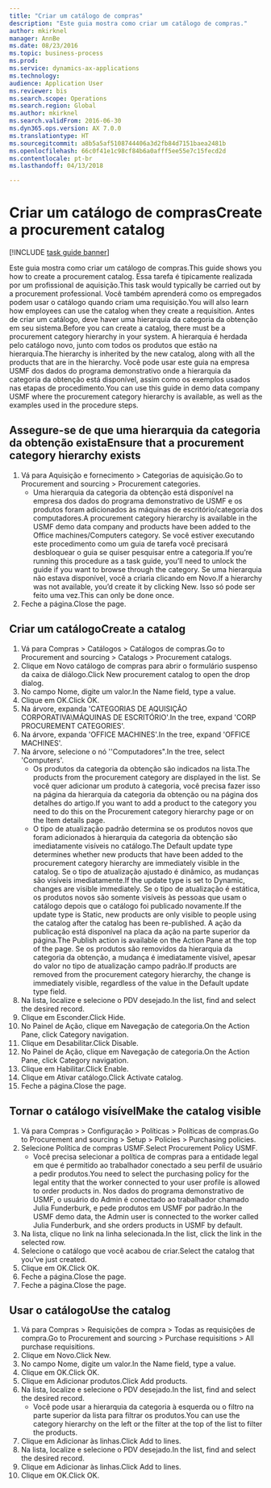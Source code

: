 ```yaml
--- 
title: "Criar um catálogo de compras"
description: "Este guia mostra como criar um catálogo de compras."
author: mkirknel
manager: AnnBe
ms.date: 08/23/2016
ms.topic: business-process
ms.prod: 
ms.service: dynamics-ax-applications
ms.technology: 
audience: Application User
ms.reviewer: bis
ms.search.scope: Operations
ms.search.region: Global
ms.author: mkirknel
ms.search.validFrom: 2016-06-30
ms.dyn365.ops.version: AX 7.0.0
ms.translationtype: HT
ms.sourcegitcommit: a8b5a5af5108744406a3d2fb84d7151baea2481b
ms.openlocfilehash: 66c0f41e1c98cf84b6a0afff5ee55e7c15fecd2d
ms.contentlocale: pt-br
ms.lasthandoff: 04/13/2018

---
```

# <a name="create-a-procurement-catalog"></a><span data-ttu-id="f2336-103">Criar um catálogo de compras</span><span class="sxs-lookup"><span data-stu-id="f2336-103">Create a procurement catalog</span></span>

[!INCLUDE [task guide banner](../../includes/task-guide-banner.md)]

<span data-ttu-id="f2336-104">Este guia mostra como criar um catálogo de compras.</span><span class="sxs-lookup"><span data-stu-id="f2336-104">This guide shows you how to create a procurement catalog.</span></span> <span data-ttu-id="f2336-105">Essa tarefa é tipicamente realizada por um profissional de aquisição.</span><span class="sxs-lookup"><span data-stu-id="f2336-105">This task would typically be carried out by a procurement professional.</span></span> <span data-ttu-id="f2336-106">Você também aprenderá como os empregados podem usar o catálogo quando criam uma requisição.</span><span class="sxs-lookup"><span data-stu-id="f2336-106">You will also learn how employees can use the catalog when they create a requisition.</span></span> <span data-ttu-id="f2336-107">Antes de criar um catálogo, deve haver uma hierarquia da categoria da obtenção em seu sistema.</span><span class="sxs-lookup"><span data-stu-id="f2336-107">Before you can create a catalog, there must be a procurement category hierarchy in your system.</span></span> <span data-ttu-id="f2336-108">A hierarquia é herdada pelo catálogo novo, junto com todos os produtos que estão na hierarquia.</span><span class="sxs-lookup"><span data-stu-id="f2336-108">The hierarchy is inherited by the new catalog, along with all the products that are in the hierarchy.</span></span> <span data-ttu-id="f2336-109">Você pode usar este guia na empresa USMF dos dados do programa demonstrativo onde a hierarquia da categoria da obtenção está disponível, assim como os exemplos usados nas etapas de procedimento.</span><span class="sxs-lookup"><span data-stu-id="f2336-109">You can use this guide in demo data company USMF where the procurement category hierarchy is available, as well as the examples used in the procedure steps.</span></span>


## <a name="ensure-that-a-procurement-category-hierarchy-exists"></a><span data-ttu-id="f2336-110">Assegure-se de que uma hierarquia da categoria da obtenção exista</span><span class="sxs-lookup"><span data-stu-id="f2336-110">Ensure that a procurement category hierarchy exists</span></span>
1. <span data-ttu-id="f2336-111">Vá para Aquisição e fornecimento > Categorias de aquisição.</span><span class="sxs-lookup"><span data-stu-id="f2336-111">Go to Procurement and sourcing > Procurement categories.</span></span>
    * <span data-ttu-id="f2336-112">Uma hierarquia da categoria da obtenção está disponível na empresa dos dados do programa demonstrativo de USMF e os produtos foram adicionados às máquinas de escritório/categoria dos computadores.</span><span class="sxs-lookup"><span data-stu-id="f2336-112">A procurement category hierarchy is available in the USMF demo data company and products have been added to the Office machines/Computers category.</span></span> <span data-ttu-id="f2336-113">Se você estiver executando este procedimento como um guia de tarefa você precisará desbloquear o guia se quiser pesquisar entre a categoria.</span><span class="sxs-lookup"><span data-stu-id="f2336-113">If you’re running this procedure as a task guide, you’ll need to unlock the guide if you want to browse through the category.</span></span> <span data-ttu-id="f2336-114">Se uma hierarquia não estava disponível, você a criaria clicando em Novo.</span><span class="sxs-lookup"><span data-stu-id="f2336-114">If a hierarchy was not available, you’d create it by clicking New.</span></span> <span data-ttu-id="f2336-115">Isso só pode ser feito uma vez.</span><span class="sxs-lookup"><span data-stu-id="f2336-115">This can only be done once.</span></span>  
2. <span data-ttu-id="f2336-116">Feche a página.</span><span class="sxs-lookup"><span data-stu-id="f2336-116">Close the page.</span></span>

## <a name="create-a-catalog"></a><span data-ttu-id="f2336-117">Criar um catálogo</span><span class="sxs-lookup"><span data-stu-id="f2336-117">Create a catalog</span></span>
1. <span data-ttu-id="f2336-118">Vá para Compras > Catálogos > Catálogos de compras.</span><span class="sxs-lookup"><span data-stu-id="f2336-118">Go to Procurement and sourcing > Catalogs > Procurement catalogs.</span></span>
2. <span data-ttu-id="f2336-119">Clique em Novo catálogo de compras para abrir o formulário suspenso da caixa de diálogo.</span><span class="sxs-lookup"><span data-stu-id="f2336-119">Click New procurement catalog to open the drop dialog.</span></span>
3. <span data-ttu-id="f2336-120">No campo Nome, digite um valor.</span><span class="sxs-lookup"><span data-stu-id="f2336-120">In the Name field, type a value.</span></span>
4. <span data-ttu-id="f2336-121">Clique em OK.</span><span class="sxs-lookup"><span data-stu-id="f2336-121">Click OK.</span></span>
5. <span data-ttu-id="f2336-122">Na árvore, expanda 'CATEGORIAS DE AQUISIÇÃO CORPORATIVA\MÁQUINAS DE ESCRITÓRIO'.</span><span class="sxs-lookup"><span data-stu-id="f2336-122">In the tree, expand 'CORP PROCUREMENT CATEGORIES'.</span></span>
6. <span data-ttu-id="f2336-123">Na árvore, expanda 'OFFICE MACHINES'.</span><span class="sxs-lookup"><span data-stu-id="f2336-123">In the tree, expand 'OFFICE MACHINES'.</span></span>
7. <span data-ttu-id="f2336-124">Na árvore, selecione o nó ''Computadores".</span><span class="sxs-lookup"><span data-stu-id="f2336-124">In the tree, select 'Computers'.</span></span>
    * <span data-ttu-id="f2336-125">Os produtos da categoria da obtenção são indicados na lista.</span><span class="sxs-lookup"><span data-stu-id="f2336-125">The products from the procurement category are displayed in the list.</span></span> <span data-ttu-id="f2336-126">Se você quer adicionar um produto à categoria, você precisa fazer isso na página da hierarquia da categoria da obtenção ou na página dos detalhes do artigo.</span><span class="sxs-lookup"><span data-stu-id="f2336-126">If you want to add a product to the category you need to do this on the Procurement category hierarchy page or on the Item details page.</span></span>  
    * <span data-ttu-id="f2336-127">O tipo de atualização padrão determina se os produtos novos que foram adicionados à hierarquia da categoria da obtenção são imediatamente visíveis no catálogo.</span><span class="sxs-lookup"><span data-stu-id="f2336-127">The Default update type determines whether new products that have been added to the procurement category hierarchy are immediately visible in the catalog.</span></span> <span data-ttu-id="f2336-128">Se o tipo de atualização ajustado é dinâmico, as mudanças são visíveis imediatamente.</span><span class="sxs-lookup"><span data-stu-id="f2336-128">If the update type is set to Dynamic, changes are visible immediately.</span></span> <span data-ttu-id="f2336-129">Se o tipo de atualização é estática, os produtos novos são somente visíveis às pessoas que usam o catálogo depois que o catálogo foi publicado novamente.</span><span class="sxs-lookup"><span data-stu-id="f2336-129">If the update type is Static, new products are only visible to people using the catalog after the catalog has been re-published.</span></span> <span data-ttu-id="f2336-130">A ação da publicação está disponível na placa da ação na parte superior da página.</span><span class="sxs-lookup"><span data-stu-id="f2336-130">The Publish action is available on the Action Pane at the top of the page.</span></span> <span data-ttu-id="f2336-131">Se os produtos são removidos da hierarquia da categoria da obtenção, a mudança é imediatamente visível, apesar do valor no tipo de atualização campo padrão.</span><span class="sxs-lookup"><span data-stu-id="f2336-131">If products are removed from the procurement category hierarchy, the change is immediately visible, regardless of the value in the Default update type field.</span></span>  
8. <span data-ttu-id="f2336-132">Na lista, localize e selecione o PDV desejado.</span><span class="sxs-lookup"><span data-stu-id="f2336-132">In the list, find and select the desired record.</span></span>
9. <span data-ttu-id="f2336-133">Clique em Esconder.</span><span class="sxs-lookup"><span data-stu-id="f2336-133">Click Hide.</span></span>
10. <span data-ttu-id="f2336-134">No Painel de Ação, clique em Navegação de categoria.</span><span class="sxs-lookup"><span data-stu-id="f2336-134">On the Action Pane, click Category navigation.</span></span>
11. <span data-ttu-id="f2336-135">Clique em Desabilitar.</span><span class="sxs-lookup"><span data-stu-id="f2336-135">Click Disable.</span></span>
12. <span data-ttu-id="f2336-136">No Painel de Ação, clique em Navegação de categoria.</span><span class="sxs-lookup"><span data-stu-id="f2336-136">On the Action Pane, click Category navigation.</span></span>
13. <span data-ttu-id="f2336-137">Clique em Habilitar.</span><span class="sxs-lookup"><span data-stu-id="f2336-137">Click Enable.</span></span>
14. <span data-ttu-id="f2336-138">Clique em Ativar catálogo.</span><span class="sxs-lookup"><span data-stu-id="f2336-138">Click Activate catalog.</span></span>
15. <span data-ttu-id="f2336-139">Feche a página.</span><span class="sxs-lookup"><span data-stu-id="f2336-139">Close the page.</span></span>

## <a name="make-the-catalog-visible"></a><span data-ttu-id="f2336-140">Tornar o catálogo visível</span><span class="sxs-lookup"><span data-stu-id="f2336-140">Make the catalog visible</span></span>
1. <span data-ttu-id="f2336-141">Vá para Compras > Configuração > Políticas > Políticas de compras.</span><span class="sxs-lookup"><span data-stu-id="f2336-141">Go to Procurement and sourcing > Setup > Policies > Purchasing policies.</span></span>
2. <span data-ttu-id="f2336-142">Selecione Política de compras USMF.</span><span class="sxs-lookup"><span data-stu-id="f2336-142">Select Procurement Policy USMF.</span></span>
    * <span data-ttu-id="f2336-143">Você precisa selecionar a política de compras para a entidade legal em que é permitido ao trabalhador conectado a seu perfil de usuário a pedir produtos.</span><span class="sxs-lookup"><span data-stu-id="f2336-143">You need to select the purchasing policy for the legal entity that the worker connected to your user profile is allowed to order products in.</span></span> <span data-ttu-id="f2336-144">Nos dados do programa demonstrativo de USMF, o usuário do Admin é conectado ao trabalhador chamado Julia Funderburk, e pede produtos em USMF por padrão.</span><span class="sxs-lookup"><span data-stu-id="f2336-144">In the USMF demo data, the Admin user is connected to the worker called Julia Funderburk, and she orders products in USMF by default.</span></span>  
3. <span data-ttu-id="f2336-145">Na lista, clique no link na linha selecionada.</span><span class="sxs-lookup"><span data-stu-id="f2336-145">In the list, click the link in the selected row.</span></span>
4. <span data-ttu-id="f2336-146">Selecione o catálogo que você acabou de criar.</span><span class="sxs-lookup"><span data-stu-id="f2336-146">Select the catalog that you’ve just created.</span></span>
5. <span data-ttu-id="f2336-147">Clique em OK.</span><span class="sxs-lookup"><span data-stu-id="f2336-147">Click OK.</span></span>
6. <span data-ttu-id="f2336-148">Feche a página.</span><span class="sxs-lookup"><span data-stu-id="f2336-148">Close the page.</span></span>
7. <span data-ttu-id="f2336-149">Feche a página.</span><span class="sxs-lookup"><span data-stu-id="f2336-149">Close the page.</span></span>

## <a name="use-the-catalog"></a><span data-ttu-id="f2336-150">Usar o catálogo</span><span class="sxs-lookup"><span data-stu-id="f2336-150">Use the catalog</span></span>
1. <span data-ttu-id="f2336-151">Vá para Compras > Requisições de compra > Todas as requisições de compra.</span><span class="sxs-lookup"><span data-stu-id="f2336-151">Go to Procurement and sourcing > Purchase requisitions > All purchase requisitions.</span></span>
2. <span data-ttu-id="f2336-152">Clique em Novo.</span><span class="sxs-lookup"><span data-stu-id="f2336-152">Click New.</span></span>
3. <span data-ttu-id="f2336-153">No campo Nome, digite um valor.</span><span class="sxs-lookup"><span data-stu-id="f2336-153">In the Name field, type a value.</span></span>
4. <span data-ttu-id="f2336-154">Clique em OK.</span><span class="sxs-lookup"><span data-stu-id="f2336-154">Click OK.</span></span>
5. <span data-ttu-id="f2336-155">Clique em Adicionar produtos.</span><span class="sxs-lookup"><span data-stu-id="f2336-155">Click Add products.</span></span>
6. <span data-ttu-id="f2336-156">Na lista, localize e selecione o PDV desejado.</span><span class="sxs-lookup"><span data-stu-id="f2336-156">In the list, find and select the desired record.</span></span>
    * <span data-ttu-id="f2336-157">Você pode usar a hierarquia da categoria à esquerda ou o filtro na parte superior da lista para filtrar os produtos.</span><span class="sxs-lookup"><span data-stu-id="f2336-157">You can use the category hierarchy on the left or the filter at the top of the list to filter the products.</span></span>  
7. <span data-ttu-id="f2336-158">Clique em Adicionar às linhas.</span><span class="sxs-lookup"><span data-stu-id="f2336-158">Click Add to lines.</span></span>
8. <span data-ttu-id="f2336-159">Na lista, localize e selecione o PDV desejado.</span><span class="sxs-lookup"><span data-stu-id="f2336-159">In the list, find and select the desired record.</span></span>
9. <span data-ttu-id="f2336-160">Clique em Adicionar às linhas.</span><span class="sxs-lookup"><span data-stu-id="f2336-160">Click Add to lines.</span></span>
10. <span data-ttu-id="f2336-161">Clique em OK.</span><span class="sxs-lookup"><span data-stu-id="f2336-161">Click OK.</span></span>


